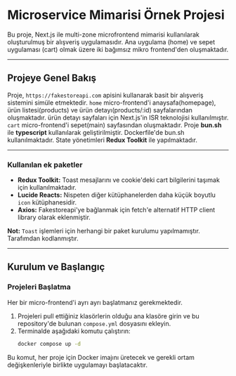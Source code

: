# Microservice Mimarisi Örnek Projesi

Bu proje, Next.js ile multi-zone microfrontend mimarisi kullanılarak oluşturulmuş bir alışveriş uygulamasıdır. Ana uygulama (home) ve sepet uygulaması (cart) olmak üzere iki bağımsız mikro frontend'den oluşmaktadır.

---

## Projeye Genel Bakış

Proje, `https://fakestoreapi.com` apisini kullanarak basit bir alışveriş sistemini simüle etmektedir. `home` micro-frontend'i anaysafa(homepage), ürün listesi(products) ve ürün detayı(products/:id) sayfalarından oluşmaktadır. ürün detayı sayfaları için Next.js'in ISR teknolojisi kullanılmıştır. `cart` micro-frontend'i sepet(main) sayfasından oluşmaktadır. Proje **bun.sh** ile **typescript** kullanılarak geliştirilmiştir. Dockerfile'de bun.sh kullanılmaktadır. State yönetimleri **Redux Toolkit** ile yapılmaktadır.

---

### Kullanılan ek paketler
* **Redux Toolkit:** Toast mesajlarını ve cookie'deki cart bilgilerini taşımak için kullanılmaktadır.
* **Lucide Reacts:** Nispeten diğer kütüphanelerden daha küçük boyutlu `icon` kütüphanesidir.
* **Axios:** Fakestoreapi'ye bağlanmak için fetch'e alternatif HTTP client library olarak eklenmiştir.

**Not:** `Toast` işlemleri için herhangi bir paket kurulumu yapılmamıştır. Tarafımdan kodlanmıştır.

---

## Kurulum ve Başlangıç

### Projeleri Başlatma
Her bir micro-frontend'i ayrı ayrı başlatmanız gerekmektedir.

1.  Projeleri pull ettiğiniz klasörlerin olduğu ana klasöre girin ve bu repository'de bulunan `compose.yml` dosyasını ekleyin.
2.  Terminalde aşağıdaki komutu çalıştırın:
    ```bash
    docker compose up -d
    ```
Bu komut, her proje için Docker imajını üretecek ve gerekli ortam değişkenleriyle birlikte uygulamayı başlatacaktır.

